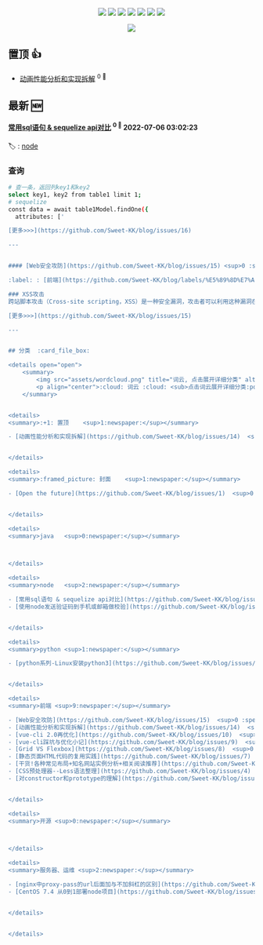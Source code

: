 

<p align='center'>
    <img src="https://badgen.net/badge/labels/8"/>
    <img src="https://badgen.net/github/issues/Sweet-KK/blog"/>
    <img src="https://badgen.net/badge/last-commit/2022-07-06 03:06:41"/>
    <img src="https://badgen.net/github/forks/Sweet-KK/blog"/>
    <img src="https://badgen.net/github/stars/Sweet-KK/blog"/>
    <img src="https://badgen.net/github/watchers/Sweet-KK/blog"/>
    <img src="https://badgen.net/github/release/Sweet-KK/blog"/>
</p>

<p align='center'>
    <a href="https://github.com/jwenjian/visitor-count-badge">
        <img src="https://visitor-badge.glitch.me/badge?page_id=sweet_kk.blog"/>
    </a>
</p>


## 置顶 :thumbsup: 
- [动画性能分析和实现拆解](https://github.com/Sweet-KK/blog/issues/14)  <sup>0 :speech_balloon:</sup>  	 
## 最新 :new: 

#### [常用sql语句 & sequelize api对比](https://github.com/Sweet-KK/blog/issues/16) <sup>0 :speech_balloon:</sup> 	 2022-07-06 03:02:23

:label: : [node](https://github.com/Sweet-KK/blog/labels/node)

### 查询

```bash
# 查一条，返回列key1和key2
select key1, key2 from table1 limit 1;
# sequelize
const data = await table1Model.findOne({
  attributes: ['

[更多>>>](https://github.com/Sweet-KK/blog/issues/16)

---


#### [Web安全攻防](https://github.com/Sweet-KK/blog/issues/15) <sup>0 :speech_balloon:</sup> 	 2022-07-06 02:59:45

:label: : [前端](https://github.com/Sweet-KK/blog/labels/%E5%89%8D%E7%AB%AF)

### XSS攻击
跨站脚本攻击（Cross-site scripting，XSS）是一种安全漏洞，攻击者可以利用这种漏洞在网站上注入恶意的客户端代码。恶意内容一般包括 JavaScript，但是，有时候也会包括 HTML，FLASH 或是其他浏览器可执行的代码。XSS 攻击的形式千差万别，但他们

[更多>>>](https://github.com/Sweet-KK/blog/issues/15)

---


## 分类  :card_file_box: 

<details open="open">
    <summary>
        <img src="assets/wordcloud.png" title="词云, 点击展开详细分类" alt="词云， 点击展开详细分类">
        <p align="center">:cloud: 词云 :cloud: <sub>点击词云展开详细分类:point_down: </sub></p>
    </summary>


<details>
<summary>:+1: 置顶	<sup>1:newspaper:</sup></summary>

- [动画性能分析和实现拆解](https://github.com/Sweet-KK/blog/issues/14)  <sup>0 :speech_balloon:</sup>  	 


</details>

<details>
<summary>:framed_picture: 封面	<sup>1:newspaper:</sup></summary>

- [Open the future](https://github.com/Sweet-KK/blog/issues/1)  <sup>0 :speech_balloon:</sup>  	 


</details>

<details>
<summary>java	<sup>0:newspaper:</sup></summary>



</details>

<details>
<summary>node	<sup>2:newspaper:</sup></summary>

- [常用sql语句 & sequelize api对比](https://github.com/Sweet-KK/blog/issues/16)  <sup>0 :speech_balloon:</sup>  	 
- [使用node发送验证码到手机或邮箱做校验](https://github.com/Sweet-KK/blog/issues/11)  <sup>0 :speech_balloon:</sup>  	 


</details>

<details>
<summary>python	<sup>1:newspaper:</sup></summary>

- [python系列-Linux安装python3](https://github.com/Sweet-KK/blog/issues/13)  <sup>0 :speech_balloon:</sup>  	 


</details>

<details>
<summary>前端	<sup>9:newspaper:</sup></summary>

- [Web安全攻防](https://github.com/Sweet-KK/blog/issues/15)  <sup>0 :speech_balloon:</sup>  	 
- [动画性能分析和实现拆解](https://github.com/Sweet-KK/blog/issues/14)  <sup>0 :speech_balloon:</sup>  	 
- [vue-cli 2.0再优化](https://github.com/Sweet-KK/blog/issues/10)  <sup>0 :speech_balloon:</sup>  	 
- [vue-cli踩坑与优化小记](https://github.com/Sweet-KK/blog/issues/9)  <sup>0 :speech_balloon:</sup>  	 
- [Grid VS Flexbox](https://github.com/Sweet-KK/blog/issues/8)  <sup>0 :speech_balloon:</sup>  	 
- [静态页面HTML代码的复用实践](https://github.com/Sweet-KK/blog/issues/7)  <sup>0 :speech_balloon:</sup>  	 
- [干货!各种常见布局+知名网站实例分析+相关阅读推荐](https://github.com/Sweet-KK/blog/issues/5)  <sup>0 :speech_balloon:</sup>  	 
- [CSS预处理器--Less语法整理](https://github.com/Sweet-KK/blog/issues/4)  <sup>0 :speech_balloon:</sup>  	 
- [对constructor和prototype的理解](https://github.com/Sweet-KK/blog/issues/3)  <sup>0 :speech_balloon:</sup>  	 


</details>

<details>
<summary>开源	<sup>0:newspaper:</sup></summary>



</details>

<details>
<summary>服务器、运维	<sup>2:newspaper:</sup></summary>

- [nginx中proxy-pass的url后面加与不加斜杠的区别](https://github.com/Sweet-KK/blog/issues/12)  <sup>0 :speech_balloon:</sup>  	 
- [CentOS 7.4 从0到1部署node项目](https://github.com/Sweet-KK/blog/issues/6)  <sup>0 :speech_balloon:</sup>  	 


</details>


</details>    
